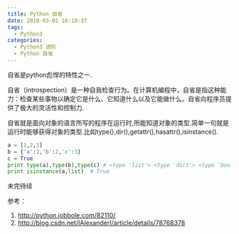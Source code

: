 ```yaml
---
title: Python 自省
date: 2018-03-01 16:19:37
tags:
  - Python3
categories:
  - Python3 进阶
  - Python 自省
---
```


自省是python彪悍的特性之一.

自省（introspection）是一种自我检查行为。在计算机编程中，自省是指这种能力：检查某些事物以确定它是什么、它知道什么以及它能做什么。自省向程序员提供了极大的灵活性和控制力.

<!-- more -->

自省就是面向对象的语言所写的程序在运行时,所能知道对象的类型.简单一句就是运行时能够获得对象的类型.比如type(),dir(),getattr(),hasattr(),isinstance().

```python
a = [1,2,3]
b = {'a':1,'b':2,'c':3}
c = True
print type(a),type(b),type(c) # <type 'list'> <type 'dict'> <type 'bool'>
print isinstance(a,list)  # True
```


未完待续

参考：
1. http://python.jobbole.com/82110/
2. http://blog.csdn.net/IAlexanderI/article/details/78768378
